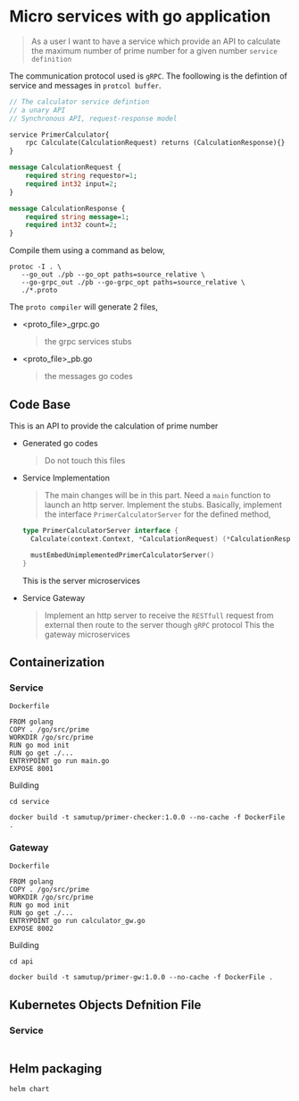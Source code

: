 # Micro services with go application
> As a user I want to have a service which provide an API to calculate the maximum number of prime number for a given number
`service definition`

The communication protocol used is `gRPC`.
The foollowing is the defintion of service and messages in  `protcol buffer`.

```proto
// The calculator service defintion
// a unary API
// Synchronous API, request-response model

service PrimerCalculator{
    rpc Calculate(CalculationRequest) returns (CalculationResponse){}
}

message CalculationRequest {
    required string requestor=1;
    required int32 input=2;
}

message CalculationResponse {
    required string message=1;
    required int32 count=2;
}
```
Compile them using a command as below,

```shell
protoc -I . \
   --go_out ./pb --go_opt paths=source_relative \
   --go-grpc_out ./pb --go-grpc_opt paths=source_relative \
   ./*.proto
```
The `proto compiler` will generate 2 files,
* <proto_file>_grpc.go
  > the grpc services stubs
* <proto_file>_pb.go
  > the messages go codes


## Code Base
This is an API to provide the calculation of prime number
* Generated go codes
  > Do not touch this files
* Service Implementation
  > The main changes will be in this part. Need a `main` function to launch an http server. 
  > Implement the stubs. Basically, implement the interface `PrimerCalculatorServer` for the defined method,
  ```go
  type PrimerCalculatorServer interface {
	Calculate(context.Context, *CalculationRequest) (*CalculationResponse, error)

	mustEmbedUnimplementedPrimerCalculatorServer()
  }
  ```
  This is the server microservices


* Service Gateway
  > Implement an http server to receive the `RESTfull` request from external then route to the server though `gRPC` protocol
  This the gateway microservices

## Containerization
### Service
`Dockerfile`
```docker
FROM golang
COPY . /go/src/prime
WORKDIR /go/src/prime
RUN go mod init
RUN go get ./...
ENTRYPOINT go run main.go
EXPOSE 8001
```
Building

```shell
cd service

docker build -t samutup/primer-checker:1.0.0 --no-cache -f DockerFile .
```

### Gateway
`Dockerfile`
```docker
FROM golang
COPY . /go/src/prime
WORKDIR /go/src/prime
RUN go mod init
RUN go get ./...
ENTRYPOINT go run calculator_gw.go
EXPOSE 8002
```
Building

```shell
cd api

docker build -t samutup/primer-gw:1.0.0 --no-cache -f DockerFile .
```

## Kubernetes Objects Defnition File

### Service
```yaml

```

## Helm packaging
`helm chart`


